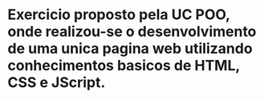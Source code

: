 # Exercicio proposto pela UC POO, onde realizou-se o desenvolvimento de uma unica pagina web utilizando conhecimentos basicos de HTML, CSS e JScript.
